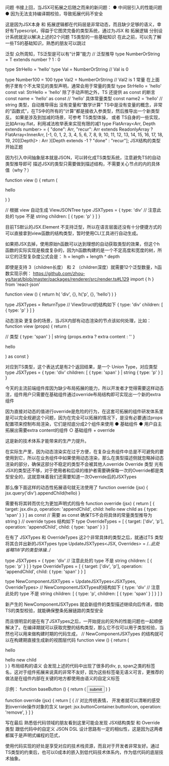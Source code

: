 问题
书接上回，当JSX可拓展之后随之而来的新问题：
● 中间层引入的性能问题
● 因为无法支持编译期校验，导致拓展代码不安全

这是因为JSX本身 和 拓展逻辑都在代码层是非常动态，而且缺少足够的语义，幸好有Typescript，得益于它图灵完备的类型系统，通过为JSX 和 拓展逻辑 分别设计系统就足以解决上述的2个问题
TS类型的一些基础知识
在此之前，可以先了解一些TS的基础知识，熟悉的朋友可以跳过

泛型
众所周知，TS泛型是可以有“计算”能力
// 泛型推导
type NumberOrString<T> = T extends number ? 1 : 0

type StrHello = 'hello'
type Val = NumberOrString<StrHello> // Val is 0

type Number100 = 100
type Val2 = NumberOrString<Number100> // Val2 is 1
常量
在上面例子里有个不太常见的类型声明，通常会用于常量的类型
type StrHello = 'hello'
const val: StrHello = 'hello' 
除了手动声明之外，TS 还提供 as const 的断言
const name = 'hello' as const // 'hello' 具体常量类型
const name2 = 'hello' // string 类型，自动推导得出
没有变量和“数学计算”
TS中是没有变量的概念，非常的“函数式”，在TS中的所有的“计算”都是接收入参类型，然后推导出一个新类型反。
如果是涉及到加减的场景，可参考 TS类型体操，
或者 TS自身的一些实现，比如Array.flat，利用减法枚举表来实现有限的减1
type FlatArray<Arr, Depth extends number> = {
    "done": Arr,
    "recur": Arr extends ReadonlyArray<infer InnerArr>
        ? FlatArray<InnerArr, [-1, 0, 1, 2, 3, 4, 5, 6, 7, 8, 9, 10, 11, 12, 13, 14, 15, 16, 17, 18, 19, 20][Depth]>
        : Arr
}[Depth extends -1 ? "done" : "recur"];
JSX结构的类型
开始正题

因为引入中间抽象层本就是JSON，可以转化成TS类型系统，注意避免TS的自动类型推导即可
描述JSX的类型只需要做到描述结构，不需要关心节点的内的具体值（why？）

function view () {
  return (
    <div>
      <p>hello</p>
    </div>
  )
}

// 根据 view 自动生成 ViewJSONTree
type JSXTypes = {
  type: 'div' // 注意此处的 type 不是 string
  children: [
    {
      type: 'p'
    }
  ]
}

目前TS默认的JSX.Element 不支持泛型，所以在语言层面还没有十分便捷方式的可以直接拿到view函数的结构类型，暂时使用CLI工具进行自动生成。

如果把JSX去掉，使用原始h函数可以达到理想的自动获取类型的效果，但这个h函数的实际实现是极度复杂的，因为h函数构建的是一个不定高度和宽度的树，所以它的泛型复杂度公式会是：
h <generics> = length + length ^ depth 

即使是支持 3（children长度） 和 2 （children深度）就需要12个泛型数量，h函数实现示例：
https://github.com/zhou-yg/tarat/blob/master/packages/renderer/src/render.ts#L129
import { h } from 'react-json'

function view () {
  return h(
    'div',
    {},
    h('p', {}, 'hello')
  )
}

type JSXTypes = ReturnType<typeof view>
// ViewStruct的结构如下 
{
  type: 'div'
  children: [
    {
      type: 'p'
    }
  ]
}

动态渲染
更复杂的场景，当JSX内部有动态渲染的节点该如何处理，比如：
function view (props) {
  return (
    <div>
      // 类型 { type: 'span' } | string
      {props.extra ? <span>extra content</span> : '' } 
      <p>hello</p>
    </div>
  ) as const
}

对应到TS类型，这个表达式是有2个返回结果，是一个 Union Type，对应类型
type JSXTypes = {
  type: 'div'
  children: [
    { type: 'span' } | string
    {
      type: 'p'
    }
  ]
}

今天的主流前端组件库因为缺少布局拓展的能力，所以开发者才觉得需要这样动态渲，组件用户只需要在基础组件通过override布局结构即可实现出一个新的extra组件

因为直接对动态的值进行override是危险的行为，在这套可拓展的组件研发体系里是可以完全规避这个问题，因为在完全可以拓展的情况下，是没有必要通过props配置项来控制布局渲染，它们是彻底分成2个组件来使用
● 基础组件
● 用户自主拓展出需要extra content的组件
  ○ 基础组件 + override

这是新的技术体系才能带来的生产力提升。

在实际生产里，因为动态渲染实在过于方便，在复杂业务组件中总是不可避免的要使用到它，所以在业务组件中如果使用动态渲染，那么在类型描述侧就忽略掉动态渲染的部分，确保这部分不稳定的类型不会被其他人override
Override 类型
光有JSX的类型还不够，对于使用者和后续的维护者需要确保每一次的Override都是类型安全的，这就意味着我们还需要知道一次Override后的JSXTypes

那么像下面这样的动态性拓展语句就无法使用了
function override (jsx) {
  jsx.query('div').appendChild(<span>hello</span>)
}

需要有将其转而优化为更加声明式的指令
function override (jsx) {
  return [
    {
      target: jsx.div.p,
      operation: 'appendChild',
      child: <span>hello new child</span> as { type: 'span' }
    }
  ] as const // 需要 as const 确保TS不会将具体的常量类型推导为string
}
// override types 结构如下
type OverrideTypes = [
  {
    target: ['div', 'p'],
    operation: 'appendChild',
    child: { type: 'span' }
  }
]

在有了 JSXTypes 和 OverrideTypes 这2个非常具体的类型之后，就通过TS 类型将其合并出新的JSXTypes
type UpdateJSXTypes<JSX, Overrides> = /*..此处省略1W字的类型体操..*/

type JSXTypes = {
  type: 'div' // 注意此处的 type 不是 string
  children: [
    {
      type: 'p'
    }
  ]
}
type OverrideTypes = [
  {
    target: ['div', 'p'],
    operation: 'appendChild',
    child: { type: 'span' }
  }
]

type NewComponentJSXTypes = UpdateJSXTypes<JSXTypes, OverrideTypes>
// NewComponentJSXTypes的结构如下
{
  type: 'div' // 注意此处的 type 不是 string
  children: [
    {
      type: 'p',
      children: [
        { type: 'span' }
      ]
    }
  ]
}

新产生的 NewComponentJSXTypes 就会新组件的类型描述继续向后传递，借助TS的类型校验，就能确保整条拓展链路的类型安全

而且很明显的是在有了JSXTypes之后，一开始提出的另外的性能问题也一起顺便解决了。在编译期就可以获取完整的结构类型，那么它不仅可以用于类型校验，当然也可以用来做构建时期的代码生成，
// NewComponentJSXTypes 的结构就可以在构建期直接生成新的视图层代码
function view () {
  return (
    <div>
      <p>hello</p>
      <span>hello new child</span>
    </div>
  )
}
布局结构的语义
会发现上述的代码中出现了很多的div, p, span之类的标签名，这对于组件拓展来说真的非常不友好，因为这些标签毫无语义可言，更推荐的做法是在组件内部在关键的地方都使用由语义的自定义标签

示例：
function baseButton () {
  return (
    <buttonContainer>
      <button>submit</button>
      <buttonIcon><SuccessIcon /></buttonIcon>
    </buttonContainer>
  )
}

function override (jsx) {
  return [
    {
      // 对比传统表情， 开发者就可以清晰的感受到override操作对象的含义
      target:  jsx.buttonContainer.buttonIcon,
      operation: 'remove',
    }
  ]
}

写在最后
熟悉低代码领域的朋友看到这里可能会发现 JSX结构类型 和 Override类型 跟低代码中的自定义 JSON DSL 设计思路有一定的相似性，这是因为这两者都属于是声明式编程的范式，

使用代码实现的好处是享受对应的技术栈资源，而且对于开发者非常友好。通过TS类型的约束后，也可以0成本的嵌入到低代码技术体系内，作为低代码的底层技术抽象。